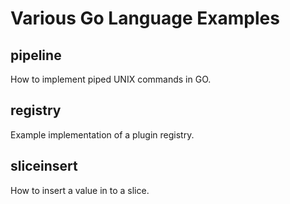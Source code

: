 # Various Go Language Examples

## pipeline

How to implement piped UNIX commands in GO.

## registry

Example implementation of a plugin registry.

## sliceinsert

How to insert a value in to a slice.

